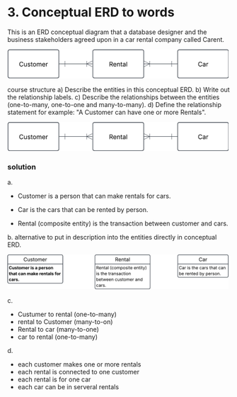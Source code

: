 # 3. Conceptual ERD to words
This is an ERD conceptual diagram that a database designer and the business stakeholders agreed upon in a car rental company called Carent.

<img src = "../assets/car_rental.png" width=500>

course structure
a) Describe the entities in this conceptual ERD.
b) Write out the relationship labels.
c) Describe the relationships between the entities (one-to-many, one-to-one and many-to-many).
d) Define the relationship statement for example: "A Customer can have one or more Rentals".

<img src = "../assets/car_rental.png" width=500>

### solution

a.
- Customer is a person that can make rentals for cars.

- Car is the cars that can be rented by person.

- Rental (composite entity) is the transaction between customer and cars.

b.
alternative to put in description into the entities directly in conceptual ERD.

<img src = "../assets/entityrelationship.png" width=500>

c. 
- Custumer to rental (one-to-many)
- rental to Customer (many-to-on)
- Rental to car (many-to-one)
- car to rental (one-to-many)

d. 
- each customer makes one or more rentals
- each rental is connected to one customer
- each rental is for one car
- each car can be in serveral rentals